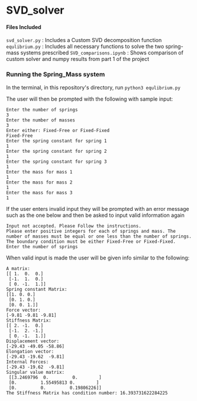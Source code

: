 # SVD_solver

#### Files Included

`svd_solver.py` : Includes a Custom SVD decomposition function
`equlibrium.py` : Includes all necessary functions to solve the two spring-mass systems prescribed
`SVD_comparisons.ipynb` : Shows comparison of custom solver and numpy results from part 1 of the project


### Running the Spring_Mass system

In the terminal, in this repository's directory, run `python3 equlibrium.py`

The user will then be prompted with the following with sample input:
```
Enter the number of springs
3
Enter the number of masses
3
Enter either: Fixed-Free or Fixed-Fixed
Fixed-Free
Enter the spring constant for spring 1
1
Enter the spring constant for spring 2
1
Enter the spring constant for spring 3
1
Enter the mass for mass 1
1
Enter the mass for mass 2
1
Enter the mass for mass 3
1
```


If the user enters invalid input they will be prompted with an error message such as the one below and then be asked to input valid information again
```
Input not accepted. Please Follow the instructions.
Please enter positive integers for each of springs and mass. The number of masses must be equal or one less than the number of springs.
The boundary condition must be either Fixed-Free or Fixed-Fixed.
Enter the number of springs
```

When valid input is made the user will be given info similar to the following:
```
A matrix: 
[[ 1.  0.  0.]
 [-1.  1.  0.]
 [ 0. -1.  1.]]
Spring constant Matrix: 
[[1. 0. 0.]
 [0. 1. 0.]
 [0. 0. 1.]]
Force vector: 
[-9.81 -9.81 -9.81]
Stiffness Matrix: 
[[ 2. -1.  0.]
 [-1.  2. -1.]
 [ 0. -1.  1.]]
Displacement vector: 
[-29.43 -49.05 -58.86]
Elongation vector: 
[-29.43 -19.62  -9.81]
Internal Forces: 
[-29.43 -19.62  -9.81]
Singular value matrix:
 [[3.2469796  0.         0.        ]
 [0.         1.55495813 0.        ]
 [0.         0.         0.19806226]]
The Stiffness Matrix has condition number: 16.393731622284225
```